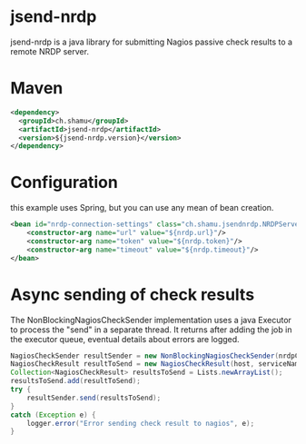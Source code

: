 jsend-nrdp
==========

jsend-nrdp is a java library for submitting Nagios passive check results to a remote NRDP server.

Maven
=====
```xml
<dependency>
  <groupId>ch.shamu</groupId>
  <artifactId>jsend-nrdp</artifactId>
  <version>${jsend-nrdp.version}</version>
</dependency>
```

Configuration
=============
this example uses Spring, but you can use any mean of bean creation.
```xml
<bean id="nrdp-connection-settings" class="ch.shamu.jsendnrdp.NRDPServerConnectionSettings">
	<constructor-arg name="url" value="${nrdp.url}"/>
	<constructor-arg name="token" value="${nrdp.token}"/>
	<constructor-arg name="timeout" value="${nrdp.timeout}"/>
</bean>
```

Async sending of check results
==============================
The NonBlockingNagiosCheckSender implementation uses a java Executor to process the "send" in a separate thread. It returns after adding the job in the executor queue, eventual details about errors are logged.

```java
NagiosCheckSender resultSender = new NonBlockingNagiosCheckSender(nrdpConnectionSettings, CONCURRENCY_LEVEL, MAX_BACKLOG_SIZE);
NagiosCheckResult resultToSend = new NagiosCheckResult(host, serviceName, serviceState, notif.getMessage());
Collection<NagiosCheckResult> resultsToSend = Lists.newArrayList();
resultsToSend.add(resultToSend);
try {
	resultSender.send(resultsToSend);
}
catch (Exception e) {
	logger.error("Error sending check result to nagios", e);
}
```



